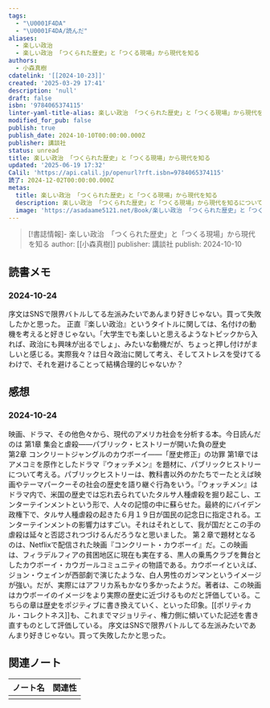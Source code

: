 ```yaml
---
tags:
  - "\U0001F4DA"
  - "\U0001F4DA/読んだ"
aliases:
  - 楽しい政治
  - 楽しい政治 「つくられた歴史」と「つくる現場」から現代を知る
authors:
  - 小森真樹
cdatelink: '[[2024-10-23]]'
created: '2025-03-29 17:41'
description: 'null'
draft: false
isbn: '9784065374115'
linter-yaml-title-alias: 楽しい政治 「つくられた歴史」と「つくる現場」から現代を知る
modified_for_pub: false
publish: true
publish_date: 2024-10-10T00:00:00.000Z
publisher: 講談社
status: unread
title: 楽しい政治 「つくられた歴史」と「つくる現場」から現代を知る
updated: '2025-06-19 17:32'
Calil: 'https://api.calil.jp/openurl?rft.isbn=9784065374115'
読了: 2024-12-02T00:00:00.000Z
metas:
  title: 楽しい政治 「つくられた歴史」と「つくる現場」から現代を知る
  description: 楽しい政治 「つくられた歴史」と「つくる現場」から現代を知るについてのページです。
  image: 'https://asadaame5121.net/Book/楽しい政治 「つくられた歴史」と「つくる現場」から現代を知る.png'
---
```

> [!書誌情報]-
>  楽しい政治　「つくられた歴史」と「つくる現場」から現代を知る
>  author: [[小森真樹]]
>  publisher: 講談社
>  publish: 2024-10-10 

## 読書メモ
### 2024-10-24
序文はSNSで限界バトルしてる左派みたいであんまり好きじゃない。買って失敗したかと思った。
正直『楽しい政治』というタイトルに関しては、名付けの動機を考えると好きじゃない。「大学生でも楽しいと思えるようなトピックから入れば、政治にも興味が出るでしょ」、みたいな動機だが、ちょっと押し付けがましいと感じる。実際我々？は日々政治に関して考え、そしてストレスを受けてるわけで、それを避けることって結構合理的じゃないか？
## 感想
### 2024-10-24
映画、ドラマ、その他色々から、現代のアメリカ社会を分析する本。今日読んだのは
第1章 集会と虐殺――パブリック・ヒストリーが開いた負の歴史  
第2章 コンクリートジャングルのカウボーイ――「歴史修正」の功罪
第1章ではアメコミを原作としたドラマ『ウォッチメン』を題材に、パブリックヒストリーについて考える。パブリックヒストリーは、教科書以外のかたちでーたとえば映画やテーマパークーその社会の歴史を語り継ぐ行為をいう。『ウォッチメン』はドラマ内で、米国の歴史では忘れ去られていたタルサ人種虐殺を掘り起こし、エンターテインメントという形で、人々の記憶の中に蘇らせた。最終的にバイデン政権下で、タルサ人種虐殺の起きた６月１９日が国民の記念日に指定される。エンターテインメントの影響力はすごい。それはそれとして、我が国だとこの手の虐殺は延々と否認されつづけるんだろうなと思いました。
第２章で題材となるのは、Netflixで配信された映画『コンクリート・カウボーイ』だ。この映画は、フィラデルフィアの貧困地区に現在も実在する、黒人の乗馬クラブを舞台としたカウボーイ・カウガールコミュニティの物語である。カウボーイといえば、ジョン・ウェインが西部劇で演じたような、白人男性のガンマンというイメージが強い。だが、実際にはアフリカ系もかなり多かったようだ。著者は、この映画はカウボーイのイメージをより実際の歴史に近づけるものだと評価している。こちらの章は歴史をポジティブに書き換えていく、といった印象。[[ポリティカル・コレクトネス]]も、これまでマジョリティ、権力側に傾いていた記述を書き直すものとして評価している。
序文はSNSで限界バトルしてる左派みたいであんまり好きじゃない。買って失敗したかと思った。





## 関連ノート
| ノート名 | 関連性 |
| ---- | --- |
|      |     |
